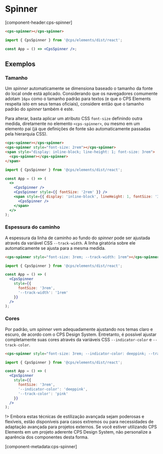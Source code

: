 # Spinner

[component-header:cps-spinner]

```html preview
<cps-spinner></cps-spinner>
```

```jsx react
import { CpsSpinner } from '@cps/elements/dist/react';

const App = () => <CpsSpinner />;
```

## Exemplos

### Tamanho

Um _spinner_ automaticamente se dimensiona baseado o tamanho da fonte do local onde está aplicado. Considerando que os navegadores comumente adotam `16px` como o tamanho padrão para textos (e que o CPS Elements respeita isto em seus temas oficiais), considere então que o tamanho padrão do _spinner_ também é este.

Para alterar, basta aplicar um atributo CSS `font-size` definindo outra medida, diretamente no elemento `<cps-spinner>`, ou mesmo em um elemento pai (já que definições de fonte são automaticamente passadas pela hierarquia CSS).

```html preview
<cps-spinner></cps-spinner>
<cps-spinner style="font-size: 2rem"></cps-spinner>
<span style="display: inline-block; line-height: 1; font-size: 3rem">
  <cps-spinner></cps-spinner>
</span>
```

```jsx react
import { CpsSpinner } from '@cps/elements/dist/react';

const App = () => (
  <>
    <CpsSpinner />
    <CpsSpinner style={{ fontSize: '2rem' }} />
    <span style={{ display: 'inline-block', lineHeight: 1, fontSize: '3rem' }}>
      <CpsSpinner />
    </span>
  </>
);
```

### Espessura do caminho

A espessura da linha de caminho ao fundo do _spinner_ pode ser ajustada através da variável CSS `--track-width`. A linha giratória sobre ele automaticamente se ajusta para a mesma medida.

```html preview
<cps-spinner style="font-size: 3rem; --track-width: 1rem"></cps-spinner>
```

```jsx react
import { CpsSpinner } from '@cps/elements/dist/react';

const App = () => (
  <CpsSpinner
    style={{
      fontSize: '3rem',
      '--track-width': '1rem'
    }}
  />
);
```

### Cores

Por padrão, um _spinner_ vem adequadamente ajustando nos temas claro e escuro, de acordo com o CPS Design System. Entretanto, é possível ajustar completamente suas cores através da variáveis CSS `--indicator-color` e `--track-color`.

```html preview
<cps-spinner style="font-size: 3rem; --indicator-color: deeppink; --track-color: pink"></cps-spinner>
```

```jsx react
import { CpsSpinner } from '@cps/elements/dist/react';

const App = () => (
  <CpsSpinner
    style={{
      fontSize: '3rem',
      '--indicator-color': 'deeppink',
      '--track-color': 'pink'
    }}
  />
);
```

!> Embora estas técnicas de estilização avançada sejam poderosas e flexíveis, estão disponíveis para casos extremos ou para necessidades de adaptação avançada para projetos externos. Se você estiver utilizando CPS Elements em um projeto aderente CPS Design System, não personalize a aparência dos componentes desta forma.

[component-metadata:cps-spinner]
